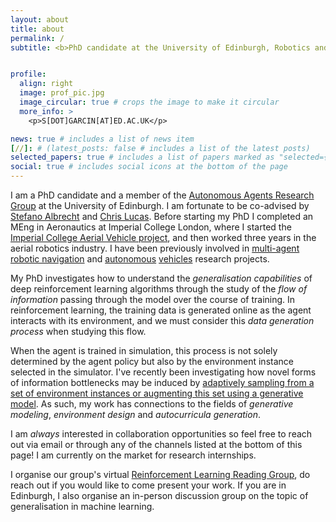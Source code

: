 ```yaml
---
layout: about
title: about
permalink: /
subtitle: <b>PhD candidate at the University of Edinburgh, Robotics and Autonomous systems CDT</b>


profile:
  align: right
  image: prof_pic.jpg
  image_circular: true # crops the image to make it circular
  more_info: >
    <p>S[DOT]GARCIN[AT]ED.AC.UK</p>

news: true # includes a list of news item
[//]: # (latest_posts: false # includes a list of the latest posts)
selected_papers: true # includes a list of papers marked as "selected={true}"
social: true # includes social icons at the bottom of the page
---
```


I am a PhD candidate and a member of the [Autonomous Agents Research Group](https://agents.inf.ed.ac.uk/) at the University of Edinburgh. I am fortunate to be co-advised by [Stefano Albrecht](https://agents.inf.ed.ac.uk/stefano-albrecht/) and [Chris Lucas](https://lucaslab-uoe.github.io/members/chris/). Before starting my PhD I completed an MEng in Aeronautics at Imperial College London, where I started the [Imperial College Aerial Vehicle project](https://icavproject.wordpress.com), and then worked three years in the aerial robotics industry. I have been previously involved in [multi-agent robotic navigation](https://ieeexplore.ieee.org/abstract/document/9143181) and [autonomous](https://github.com/uoe-agents/IGP2) [vehicles](https://ieeexplore.ieee.org/abstract/document/9636279) research projects.

My PhD investigates how to understand the _generalisation capabilities_ of deep reinforcement learning algorithms through the study of the _flow of information_ passing through the model over the course of training. In reinforcement learning, the training data is generated online as the agent interacts with its environment, and we must consider this _data generation process_ when studying this flow. 

When the agent is trained in simulation, this process is not solely determined by the agent policy but also by the environment instance selected in the simulator. I've recently been investigating how novel forms of information bottlenecks may be induced by [adaptively sampling from a set of environment instances or augmenting this set using a generative model](https://arxiv.org/abs/2310.03494). As such, my work has connections to the fields of _generative modeling_, _environment design_ and _autocurricula generation_.

[//]: # (My PhD investigates the _generalisation capabilities_ of reinforcement learning algorithms. Generalisation may be understood as a learning algorithm's ability to optimise an objective while learning a model that is invariant to the composition of the training data. Invariance may be obtained through various regularisation techniques such as data augmentation, noise injection or learning an ensemble of models and, under the lens of information theory, it corresponds to enforcing a bottleneck over the _flow of information_ between the input data and the model's output. My research aims to understand generalisation through the study of this flow, which presents unique challenges and opportunities in the context of reinforcement learning.)

[//]: # ()
[//]: # (While effective information bottlenecks may be induced through the regularisation techniques described above, the information flow is also a function of the training data, which is not fixed in the reinforcement learning setting but is generated online by interaction with the environment. When the agent is trained in a simulator, data generation is not only determined by the agent policy, but also by the environment instance selected by the simulator. An important part of my work consists of studying how novel forms of information bottlenecks may be induced by [adaptively sampling from a set of environment instances or augmenting this set using a generative model]&#40;https://arxiv.org/abs/2310.03494&#41;. As such, my research has connections to the fields of _generative modeling_, _environment design_ and _autocurricula generation_.)

I am _always_ interested in collaboration opportunities so feel free to reach out via email or through any of the channels listed at the bottom of this page! I am currently on the market for research internships. 

I organise our group's virtual [Reinforcement Learning Reading Group](https://agents.inf.ed.ac.uk/reading-group/), do reach out if you would like to come present your work. If you are in Edinburgh, I also organise an in-person discussion group on the topic of generalisation in machine learning.

[//]: # (Finally, the non-stationarity of the training distribution and its interdependence with the learned model challenges the assumptions made in prior work regarding information flow and generalisation, and as such part of this project investigates how to extend existing results to the reinforcement learning setting.)

[//]: # (subtitle: <p style="color:var&#40;--global-theme-color&#41;;">PhD candidate at the University of Edinburgh, Robotics and Autonomous systems CDT</p>)

[//]: # (subtitle: **PhD candidate at the University of Edinburgh, Robotics and Autonomous systems CDT**)
[//]: # (Link to your social media connections, too. This theme is set up to use [Font Awesome icons]&#40;https://fontawesome.com/&#41; and [Academicons]&#40;https://jpswalsh.github.io/academicons/&#41;, like the ones below. Add your Facebook, Twitter, LinkedIn, Google Scholar, or just disable all of them.)